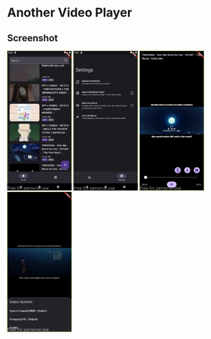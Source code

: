 # Another Video Player


## Screenshot

<img src="./readme/home.png" width="150px"/> <img src="./readme/settings.png" width="150px"/> <img src="./readme/player.png" width="150px"/> <img src="./readme/subtitle.png" width="150px"/>

